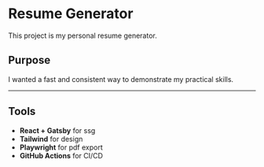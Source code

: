 # Resume Generator

This project is my personal resume generator.

## Purpose


I wanted a fast and consistent way to demonstrate my practical skills.

---

## Tools 

- **React + Gatsby** for ssg
- **Tailwind** for design
- **Playwright** for pdf export
- **GitHub Actions** for CI/CD
